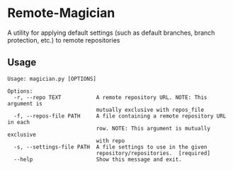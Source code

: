 # Remote-Magician
A utility for applying default settings (such as default branches, branch protection, etc.) to remote repositories

## Usage
```
Usage: magician.py [OPTIONS]

Options:
  -r, --repo TEXT           A remote repository URL. NOTE: This argument is
                            mutually exclusive with repos_file
  -f, --repos-file PATH     A file containing a remote repository URL in each
                            row. NOTE: This argument is mutually exclusive
                            with repo
  -s, --settings-file PATH  A file settings to use in the given
                            repository/repositories.  [required]
  --help                    Show this message and exit.
```